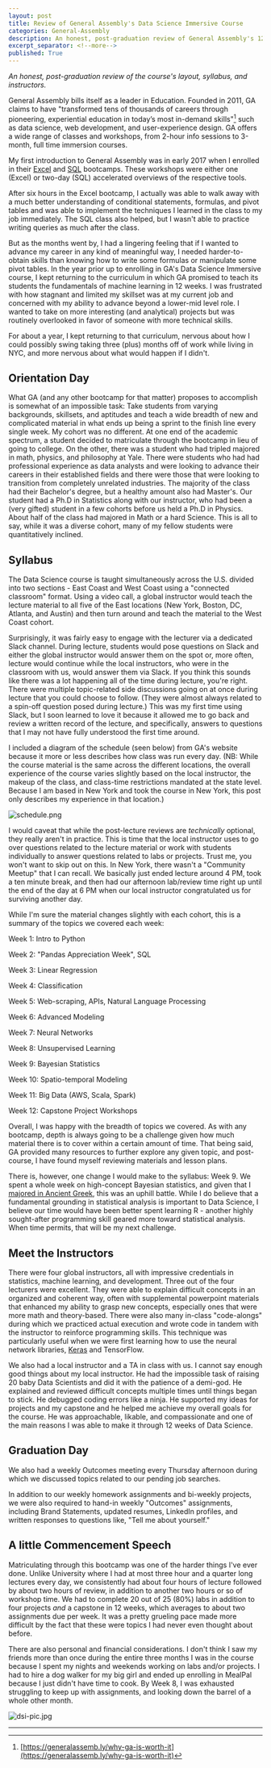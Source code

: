 ```yaml
---
layout: post
title: Review of General Assembly's Data Science Immersive Course
categories: General-Assembly
description: An honest, post-graduation review of General Assembly's 12-week Data Science Immersive course
excerpt_separator: <!--more-->
published: True
---
```

*An honest, post-graduation review of the course's layout, syllabus, and instructors.*

<!--more-->

General Assembly bills itself as a leader in Education.  Founded in 2011, GA claims to have "transformed tens of thousands of careers through pioneering, experiential education in today’s most in-demand skills"[^1] such as data science, web development, and user-experience design.  GA offers a wide range of classes and workshops, from 2-hour info sessions to 3-month, full time immersion courses.

My first introduction to General Assembly was in early 2017 when I enrolled in their [Excel](https://generalassemb.ly/education/excel-bootcamp/new-york-city) and [SQL](https://generalassemb.ly/education/sql-bootcamp-series/new-york-city) bootcamps.  These workshops were either one (Excel) or two-day (SQL) accelerated overviews of the respective tools.  

After six hours in the Excel bootcamp, I actually was able to walk away with a much better understanding of conditional statements, formulas, and pivot tables and was able to implement the techniques I learned in the class to my job immediately.  The SQL class also helped, but I wasn't able to practice writing queries as much after the class.

But as the months went by, I had a lingering feeling that if I wanted to advance my career in any kind of meaningful way, I needed harder-to-obtain skills than knowing how to write some formulas or manipulate some pivot tables.  In the year prior up to enrolling in GA's Data Science Immersive course, I kept returning to the curriculum in which GA promised to teach its students the fundamentals of machine learning in 12 weeks.  I was frustrated with how stagnant and limited my skillset was at my current job and concerned with my ability to advance beyond a lower-mid level role.  I wanted to take on more interesting (and analytical) projects but was routinely overlooked in favor of someone with more technical skills.

For about a year, I kept returning to that curriculum, nervous about how I could possibly swing taking three (plus) months off of work while living in NYC, and more nervous about what would happen if I didn't.

## Orientation Day

What GA (and any other bootcamp for that matter) proposes to accomplish is somewhat of an impossible task: Take students from varying backgrounds, skillsets, and aptitudes and teach a wide breadth of new and complicated material in what ends up being a sprint to the finish line every single week.  My cohort was no different.  At one end of the academic spectrum, a student decided to matriculate through the bootcamp in lieu of going to college.  On the other, there was a student who had tripled majored in math, physics, and philosophy at Yale.  There were students who had had professional experience as data analysts and were looking to advance their careers in their established fields and there were those that were looking to transition from completely unrelated industries.  The majority of the class had their Bachelor's degree, but a healthy amount also had Master's.  Our student had a Ph.D in Statistics along with our instructor, who had been a (very gifted) student in a few cohorts before us held a Ph.D in Physics.  About half of the class had majored in Math or a hard Science.  This is all to say, while it was a diverse cohort, many of my fellow students were quantitatively inclined.

## Syllabus

The Data Science course is taught simultaneously across the U.S. divided into two sections - East Coast and West Coast using a "connected classroom" format.  Using a video call, a global instructor would teach the lecture material to all five of the East locations (New York, Boston, DC, Atlanta, and Austin) and then turn around and teach the material to the West Coast cohort.  

Surprisingly, it was fairly easy to engage with the lecturer via a dedicated Slack channel.  During lecture, students would pose questions on Slack and either the global instructor would answer them on the spot or, more often, lecture would continue while the local instructors, who were in the classroom with us, would answer them via Slack.  If you think this sounds like there was a lot happening all of the time during lecture, you're right.  There were multiple topic-related side discussions going on at once during lecture that you could choose to follow.  (They were almost always related to a spin-off question posed during lecture.)  This was my first time using Slack, but I soon learned to love it because it allowed me to go back and review a written record of the lecture, and specifically, answers to questions that I may not have fully understood the first time around.

I included a diagram of the schedule (seen below) from GA's website because it more or less describes how class was run every day.  (NB: While the course material is the same across the different locations, the overall experience of the course varies slightly based on the local instructor, the makeup of the class, and class-time restrictions mandated at the state level.  Because I am based in New York and took the course in New York, this post only describes my experience in that location.)  

![schedule.png](/static/img/schedule.png)

I would caveat that while the post-lecture reviews are *technically* optional, they really aren't in practice.  This is time that the local instructor uses to go over questions related to the lecture material or work with students individually to answer questions related to labs or projects.  Trust me, you won't want to skip out on this.  In New York, there wasn't a "Community Meetup" that I can recall.  We basically just ended lecture around 4 PM, took a ten minute break, and then had our afternoon lab/review time right up until the end of the day at 6 PM when our local instructor congratulated us for surviving another day.  

While I'm sure the material changes slightly with each cohort, this is a summary of the topics we covered each week:

Week 1: Intro to Python

Week 2: "Pandas Appreciation Week", SQL

Week 3: Linear Regression

Week 4: Classification

Week 5: Web-scraping, APIs, Natural Language Processing

Week 6: Advanced Modeling

Week 7: Neural Networks

Week 8: Unsupervised Learning

Week 9: Bayesian Statistics

Week 10: Spatio-temporal Modeling

Week 11: Big Data (AWS, Scala, Spark)

Week 12: Capstone Project Workshops

Overall, I was happy with the breadth of topics we covered.  As with any bootcamp, depth is always going to be a challenge given how much material there is to cover within a certain amount of time.  That being said, GA provided many resources to further explore any given topic, and post-course, I have found myself reviewing materials and lesson plans.  

There is, however, one change I would make to the syllabus: Week 9.  We spent a whole week on high-concept Bayesian statistics, and given that I [majored in Ancient Greek](https://thedatasleuth.github.io/about/), this was an uphill battle.  While I do believe that a fundamental grounding in statistical analysis is important to Data Science, I believe our time would have been better spent learning R - another highly sought-after programming skill geared more toward statistical analysis.  When time permits, that will be my next challenge.

## Meet the Instructors

There were four global instructors, all with impressive credentials in statistics, machine learning, and development.  Three out of the four lecturers were excellent.  They were able to explain difficult concepts in an organized and coherent way, often with supplemental powerpoint materials that enhanced my ability to grasp new concepts, especially ones that were more math and theory-based.  There were also many in-class "code-alongs" during which we practiced actual execution and wrote code in tandem with the instructor to reinforce programming skills.  This technique was particularly useful when we were first learning how to use the neural network libraries, [Keras](https://thedatasleuth.github.io/neural-network/keras/kaggle/2018/06/07/Intro-to-Keras.html) and TensorFlow.  

We also had a local instructor and a TA in class with us.  I cannot say enough good things about my local instructor.  He had the impossible task of raising 20 baby Data Scientists and did it with the patience of a demi-god.  He explained and reviewed difficult concepts multiple times until things began to stick.  He debugged coding errors like a ninja.  He supported my ideas for projects and my capstone and he helped me achieve my overall goals for the course.  He was approachable, likable, and compassionate and one of the main reasons I was able to make it through 12 weeks of Data Science.

## Graduation Day

We also had a weekly Outcomes meeting every Thursday afternoon during which we discussed topics related to our pending job searches.

In addition to our weekly homework assignments and bi-weekly projects, we were also required to hand-in weekly "Outcomes" assignments, including Brand Statements, updated resumes, LinkedIn profiles, and written responses to questions like, "Tell me about yourself."  

## A little Commencement Speech

Matriculating through this bootcamp was one of the harder things I've ever done.  Unlike University where I had at most three hour and a quarter long lectures every day, we consistently had about four hours of lecture followed by about two hours of review, in addition to another two hours or so of workshop time.  We had to complete 20 out of 25 (80%) labs in addition to four projects *and* a capstone in 12 weeks, which averages to about two assignments due per week. It was a pretty grueling pace made more difficult by the fact that these were topics I had never even thought about before.

There are also personal and financial considerations.  I don't think I saw my friends more than once during the entire three months I was in the course because I spent my nights and weekends working on labs and/or projects.  I had to hire a dog walker for my big girl and ended up enrolling in MealPal because I just didn't have time to cook.  By Week 8, I was exhausted struggling to keep up with assignments, and looking down the barrel of a whole other month.

  

![dsi-pic.jpg](/static/img/dsi-pic.jpg)

---
[^1]: [https://generalassemb.ly/why-ga-is-worth-it](https://generalassemb.ly/why-ga-is-worth-it)
